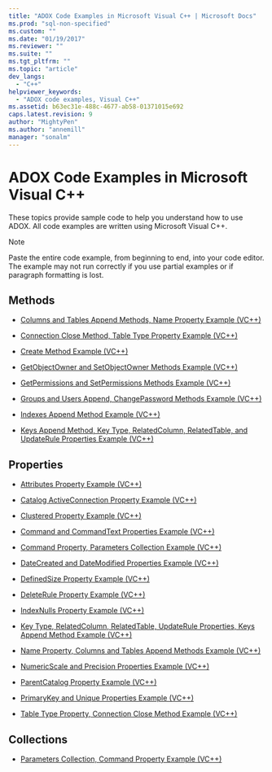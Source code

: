 ```yaml
---
title: "ADOX Code Examples in Microsoft Visual C++ | Microsoft Docs"
ms.prod: "sql-non-specified"
ms.custom: ""
ms.date: "01/19/2017"
ms.reviewer: ""
ms.suite: ""
ms.tgt_pltfrm: ""
ms.topic: "article"
dev_langs: 
  - "C++"
helpviewer_keywords: 
  - "ADOX code examples, Visual C++"
ms.assetid: b63ec31e-488c-4677-ab58-01371015e692
caps.latest.revision: 9
author: "MightyPen"
ms.author: "annemill"
manager: "sonalm"
---
```

# ADOX Code Examples in Microsoft Visual C++
These topics provide sample code to help you understand how to use ADOX. All code examples are written using Microsoft Visual C++.  
  
> [!NOTE]
>  Paste the entire code example, from beginning to end, into your code editor. The example may not run correctly if you use partial examples or if paragraph formatting is lost.  
  
## Methods  
  
-   [Columns and Tables Append Methods, Name Property Example (VC++)](../../../ado/reference/adox-api/columns-and-tables-append-methods-name-property-example-vc.md)  
  
-   [Connection Close Method, Table Type Property Example (VC++)](../../../ado/reference/adox-api/connection-close-method-table-type-property-example-vc.md)  
  
-   [Create Method Example (VC++)](../../../ado/reference/adox-api/create-method-example-vc.md)  
  
-   [GetObjectOwner and SetObjectOwner Methods Example (VC++)](../../../ado/reference/adox-api/getobjectowner-and-setobjectowner-methods-example-vc.md)  
  
-   [GetPermissions and SetPermissions Methods Example (VC++)](../../../ado/reference/adox-api/getpermissions-and-setpermissions-methods-example-vc.md)  
  
-   [Groups and Users Append, ChangePassword Methods Example (VC++)](../../../ado/reference/adox-api/groups-and-users-append-changepassword-methods-example-vc.md)  
  
-   [Indexes Append Method Example (VC++)](../../../ado/reference/adox-api/indexes-append-method-example-vc.md)  
  
-   [Keys Append Method, Key Type, RelatedColumn, RelatedTable, and UpdateRule Properties Example (VC++)](../../../ado/reference/adox-api/keys-append-method-key-type-relatedcolumn-relatedtable-example-vc.md)  
  
## Properties  
  
-   [Attributes Property Example (VC++)](../../../ado/reference/adox-api/attributes-property-example-vc.md)  
  
-   [Catalog ActiveConnection Property Example (VC++)](../../../ado/reference/adox-api/catalog-activeconnection-property-example-vc.md)  
  
-   [Clustered Property Example (VC++)](../../../ado/reference/adox-api/clustered-property-example-vc.md)  
  
-   [Command and CommandText Properties Example (VC++)](../../../ado/reference/adox-api/command-and-commandtext-properties-example-vc.md)  
  
-   [Command Property, Parameters Collection Example (VC++)](../../../ado/reference/adox-api/parameters-collection-command-property-example-vc.md)  
  
-   [DateCreated and DateModified Properties Example (VC++)](../../../ado/reference/adox-api/datecreated-and-datemodified-properties-example-vc.md)  
  
-   [DefinedSize Property Example (VC++)](../../../ado/reference/adox-api/definedsize-property-example-vc.md)  
  
-   [DeleteRule Property Example (VC++)](../../../ado/reference/adox-api/deleterule-property-example-vc.md)  
  
-   [IndexNulls Property Example (VC++)](../../../ado/reference/adox-api/indexnulls-property-example-vc.md)  
  
-   [Key Type, RelatedColumn, RelatedTable, UpdateRule Properties, Keys Append Method Example (VC++)](../../../ado/reference/adox-api/keys-append-method-key-type-relatedcolumn-relatedtable-example-vc.md)  
  
-   [Name Property, Columns and Tables Append Methods Example (VC++)](../../../ado/reference/adox-api/columns-and-tables-append-methods-name-property-example-vc.md)  
  
-   [NumericScale and Precision Properties Example (VC++)](../../../ado/reference/adox-api/numericscale-and-precision-properties-of-the-column-object-example-vc.md)  
  
-   [ParentCatalog Property Example (VC++)](../../../ado/reference/adox-api/parentcatalog-property-example-vc.md)  
  
-   [PrimaryKey and Unique Properties Example (VC++)](../../../ado/reference/adox-api/primarykey-and-unique-properties-example-vc.md)  
  
-   [Table Type Property, Connection Close Method Example (VC++)](../../../ado/reference/adox-api/connection-close-method-table-type-property-example-vc.md)  
  
## Collections  
  
-   [Parameters Collection, Command Property Example (VC++)](../../../ado/reference/adox-api/parameters-collection-command-property-example-vc.md)
